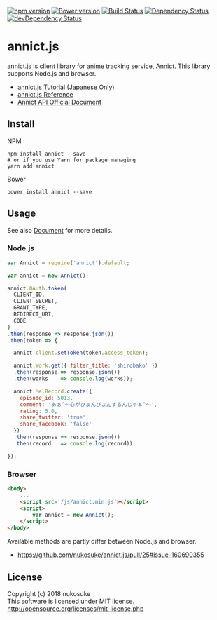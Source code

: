 [![npm version](https://badge.fury.io/js/annict.svg)](https://badge.fury.io/js/annict)
[![Bower version](https://badge.fury.io/bo/annict.svg)](https://badge.fury.io/bo/annict)
[![Build Status](https://travis-ci.org/nukosuke/annict.js.svg?branch=develop)](https://travis-ci.org/nukosuke/annict.js)
[![Dependency Status](https://david-dm.org/nukosuke/annict.js.svg)](https://david-dm.org/nukosuke/annict.js)
[![devDependency Status](https://david-dm.org/nukosuke/annict.js/dev-status.svg)](https://david-dm.org/nukosuke/annict.js#info=devDependencies)

# annict.js
annict.js is client library for anime tracking service, [Annict](https://annict.com/). This library supports Node.js and browser.

- [annict.js Tutorial (Japanese Only)](http://qiita.com/nukosuke/items/eb4829de5a0497bd43c2)
- [annict.js Reference](https://nukosuke.github.io/annict.js/)
- [Annict API Official Document](https://docs.annict.com/)

## Install

NPM
```
npm install annict --save
# or if you use Yarn for package managing
yarn add annict
```

Bower
```
bower install annict --save
```

## Usage
See also [Document](http://qiita.com/nukosuke/items/eb4829de5a0497bd43c2) for more details.

### Node.js

```js
var Annict = require('annict').default;

var annict = new Annict();

annict.OAuth.token(
  CLIENT_ID,
  CLIENT_SECRET,
  GRANT_TYPE,
  REDIRECT_URI,
  CODE
)
.then(response => response.json())
.then(token => {

  annict.client.setToken(token.access_token);

  annict.Work.get({ filter_title: 'shirobako' })
  .then(response => response.json())
  .then(works    => console.log(works));

  annict.Me.Record.create({
    episode_id: 5013,
    comment: 'あぁ^～心がぴょんぴょんするんじゃぁ^～',
    rating: 5.0,
    share_twitter: 'true',
    share_facebook: 'false'
  })
  .then(response => response.json())
  .then(record   => console.log(record));

});
```

### Browser

```html
<body>
    ...
    <script src='/js/annict.min.js'></script>
    <script>
        var annict = new Annict();
    </script>
</body>
```

Available methods are partly differ between Node.js and browser.
- https://github.com/nukosuke/annict.js/pull/25#issue-160690355

## License
Copyright (c) 2018 nukosuke  
This software is licensed under MIT license.
http://opensource.org/licenses/mit-license.php
